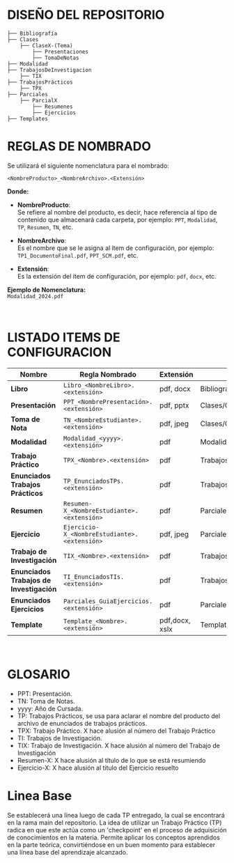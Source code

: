 # DISEÑO DEL REPOSITORIO
```
├── Bibliografía 
├── Clases 
    ├── ClaseX-(Tema) 
        ├── Presentaciones 
        ├── TomaDeNotas 
├── Modalidad 
├── TrabajosDeInvestigacion
    ├── TIX
├── TrabajosPrácticos 
    ├── TPX 
├── Parciales
    ├── ParcialX
        ├── Resumenes
        ├── Ejercicios
├── Templates

```


# REGLAS DE NOMBRADO

Se utilizará el siguiente nomenclatura para el nombrado:

`<NombreProducto>_<NombreArchivo>.<Extensión>`

**Donde:**

- **NombreProducto**:  
  Se refiere al nombre del producto, es decir, hace referencia al tipo de contenido que almacenará cada carpeta, por ejemplo: `PPT`, `Modalidad`, `TP`, `Resumen`, `TN`, etc.


- **NombreArchivo**:  
  Es el nombre que se le asigna al ítem de configuración, por ejemplo: `TP1_DocumentoFinal.pdf`, `PPT_SCM.pdf`, etc.

- **Extensión**:  
  Es la extensión del ítem de configuración, por ejemplo: `pdf`, `docx`, etc.

**Ejemplo de Nomenclatura:**  
`Modalidad_2024.pdf`

<br>

# LISTADO ITEMS DE CONFIGURACION

| **Nombre**                           | **Regla Nombrado**                               | **Extensión**   | **Ubicación**                            |
|--------------------------------------|-------------------------------------------------|----------------|-------------------------------------------|
| **Libro**                            | `Libro_<NombreLibro>.<extensión>`               | pdf, docx      | Bibliografía/                             |
| **Presentación**                     | `PPT_<NombrePresentación>.<extensión>`          | pdf, pptx      | Clases/ClaseX/Presentaciones              |
| **Toma de Nota**                     | `TN_<NombreEstudiante>.<extensión>`             | pdf, jpeg      | Clases/ClaseX/TomaDeNotas                 |
| **Modalidad**                        | `Modalidad_<yyyy>.<extensión>`                  | pdf            | Modalidad/                                |
| **Trabajo Práctico**                 | `TPX_<Nombre>.<extensión>`                      | pdf            | TrabajosPracticos/TPX                     |
| **Enunciados Trabajos Prácticos**       | `TP_EnunciadosTPs.<extensión>`               | pdf            | TrabajosPracticos/                        |
| **Resumen**                          | `Resumen-X_<NombreEstudiante>.<extensión>`      | pdf            | Parciales/ParcialX/Resúmenes              |
| **Ejercicio**                        | `Ejercicio-X_<NombreEstudiante>.<extensión>`    | pdf, jpeg      | Parciales/ParcialX/Ejercicios             |
| **Trabajo de Investigación**         | `TIX_<Nombre>.<extensión>`                      | pdf            | TrabajosDeInvestigacion/TIX               |
| **Enunciados Trabajos de Investigación**| `TI_EnunciadosTIs.<extensión>`               | pdf            | TrabajosDeInvestigacion/                  |
| **Enunciados Ejercicios**               | `Parciales_GuiaEjercicios.<extensión>`       | pdf            | Parciales/                                |
| **Template**                         | `Template_<Nombre>.<extensión>`                 | pdf,docx, xslx | Templates/                                |

<br>

# GLOSARIO

- PPT: Presentación.
- TN: Toma de Notas.
- yyyy: Año de Cursada.
- TP: Trabajos Prácticos, se usa para aclarar el nombre del producto del archivo de enunciados de trabajos prácticos.
- TPX: Trabajo Práctico. X hace alusión al número del Trabajo Práctico
- TI: Trabajos de Investigación.
- TIX: Trabajo de Investigación. X hace alusión al número del Trabajo de Investigación
- Resumen-X: X hace alusión al título de lo que se está resumiendo
- Ejercicio-X: X hace alusión al título del Ejercicio resuelto

# Linea Base

Se establecerá una línea luego de cada TP entregado, la cual se encontrará en la rama main del repositorio.
La idea de utilizar un Trabajo Práctico (TP) radica en que este actúa como un 'checkpoint' en el proceso de adquisición de conocimientos en la materia. Permite aplicar los conceptos aprendidos en la parte teórica, convirtiéndose en un buen momento para establecer una línea base del aprendizaje alcanzado.

